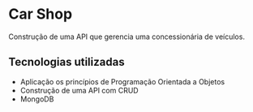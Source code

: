 # Car Shop

Construção de uma API que gerencia uma concessionária de veículos.

## Tecnologias utilizadas
- Aplicação os princípios de Programação Orientada a Objetos 
- Construção de uma API com CRUD
- MongoDB
